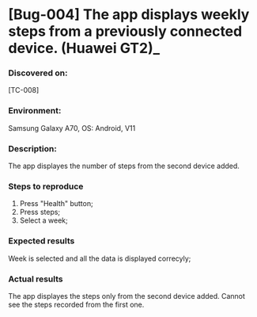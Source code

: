 # **[Bug-004] The app displays weekly steps from a previously connected device. (Huawei GT2)\_**

### **Discovered on:**

[TC-008]

### **Environment:**

Samsung Galaxy A70, OS: Android, V11

### **Description:**

The app displayes the number of steps from the second device added.

### **Steps to reproduce**

1. Press "Health" button;
2. Press steps;
3. Select a week;

### **Expected results**

Week is selected and all the data is displayed correcyly;

### **Actual results**

The app displayes the steps only from the second device added. Cannot see the steps recorded from the first one.
